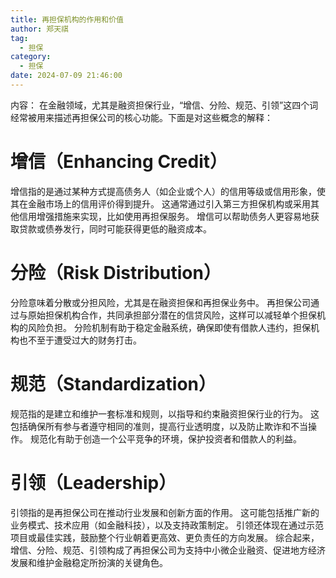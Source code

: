 ```yaml
---
title: 再担保机构的作用和价值
author: 郑天祺
tag:
  - 担保
category:
  - 担保
date: 2024-07-09 21:46:00
---
```

内容：
在金融领域，尤其是融资担保行业，“增信、分险、规范、引领”这四个词经常被用来描述再担保公司的核心功能。下面是对这些概念的解释：
# 增信（Enhancing Credit）
增信指的是通过某种方式提高债务人（如企业或个人）的信用等级或信用形象，使其在金融市场上的信用评价得到提升。
这通常通过引入第三方担保机构或采用其他信用增强措施来实现，比如使用再担保服务。
增信可以帮助债务人更容易地获取贷款或债券发行，同时可能获得更低的融资成本。
# 分险（Risk Distribution）
分险意味着分散或分担风险，尤其是在融资担保和再担保业务中。
再担保公司通过与原始担保机构合作，共同承担部分潜在的信贷风险，这样可以减轻单个担保机构的风险负担。
分险机制有助于稳定金融系统，确保即使有借款人违约，担保机构也不至于遭受过大的财务打击。
# 规范（Standardization）
规范指的是建立和维护一套标准和规则，以指导和约束融资担保行业的行为。
这包括确保所有参与者遵守相同的准则，提高行业透明度，以及防止欺诈和不当操作。
规范化有助于创造一个公平竞争的环境，保护投资者和借款人的利益。
# 引领（Leadership）
引领指的是再担保公司在推动行业发展和创新方面的作用。
这可能包括推广新的业务模式、技术应用（如金融科技），以及支持政策制定。
引领还体现在通过示范项目或最佳实践，鼓励整个行业朝着更高效、更负责任的方向发展。
综合起来，增信、分险、规范、引领构成了再担保公司为支持中小微企业融资、促进地方经济发展和维护金融稳定所扮演的关键角色。